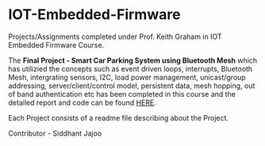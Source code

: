 # IOT-Embedded-Firmware

Projects/Assignments completed under Prof. Keith Graham in IOT Embedded Firmware Course.

The **Final Project - Smart Car Parking System using Bluetooth Mesh** which has utilizied the concepts such as event driven loops, interrupts, Bluetooth Mesh, intergrating sensors, I2C, load power management, unicast/group addressing, server/client/control model, persistent data, mesh hopping, out of band authentication etc has been completed in this course and the detailed report and code can be found [HERE](https://github.com/jajoosiddhant/IOT-Embedded-Firmware/tree/master/BT_MESH_Smart_Car_Parking).

Each Project consists of a readme file describing about the Project.

Contributor - Siddhant Jajoo
